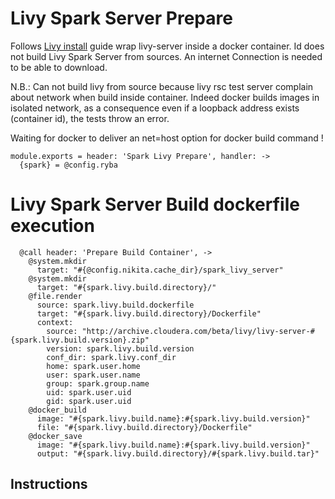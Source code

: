 
#  Livy Spark Server Prepare

Follows [Livy install][install-quickstart] guide wrap livy-server inside a docker container.
Id does not build Livy Spark Server from sources. An internet Connection is needed to be able to download.

N.B.: Can not build livy from source because livy rsc test server complain about network
when build inside container. Indeed docker builds images in isolated network, 
as a consequence even if a loopback address exists (container id), the tests 
throw an error.

Waiting for docker to deliver an net=host option for docker build command ! 

    module.exports = header: 'Spark Livy Prepare', handler: ->
      {spark} = @config.ryba

# Livy Spark Server Build dockerfile execution

      @call header: 'Prepare Build Container', ->
        @system.mkdir
          target: "#{@config.nikita.cache_dir}/spark_livy_server"
        @system.mkdir
          target: "#{spark.livy.build.directory}/"
        @file.render
          source: spark.livy.build.dockerfile
          target: "#{spark.livy.build.directory}/Dockerfile"
          context: 
            source: "http://archive.cloudera.com/beta/livy/livy-server-#{spark.livy.build.version}.zip"
            version: spark.livy.build.version
            conf_dir: spark.livy.conf_dir
            home: spark.user.home
            user: spark.user.name
            group: spark.group.name
            uid: spark.user.uid
            gid: spark.user.uid
        @docker_build
          image: "#{spark.livy.build.name}:#{spark.livy.build.version}"
          file: "#{spark.livy.build.directory}/Dockerfile"
        @docker_save
          image: "#{spark.livy.build.name}:#{spark.livy.build.version}"
          output: "#{spark.livy.build.directory}/#{spark.livy.build.tar}"

## Instructions

[cloudera-livy]:(https://github.com/cloudera/livy)
[install-quickstart]:(http://livy.io/quickstart.html)

